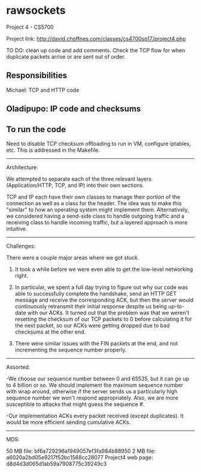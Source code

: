 # rawsockets
Project 4 - CS5700

Project link: http://david.choffnes.com/classes/cs4700sp17/project4.php


TO DO: clean up code and add comments. Check the TCP flow for when duplicate packets arrive or are sent out of order.



Responsibilities
-----------------------------------
Michael: TCP and HTTP code

Oladipupo: IP code and checksums
-----------------------------------

To run the code
-----------------------------------
Need to disable TCP checksum offloading to run in VM, configure iptables, etc. This is addressed in the Makefile.

-------------------------------------

Architecture:

We attempted to separate each of the three relevant layers (Application/HTTP, TCP, and IP) into their own sections.

TCP and IP each have their own classes to manage their portion of the connection as well as a class for the
header. The idea was to make this "similar" to how an operating system might implement them. Alternatively, we
considered having a send-side class to handle outgoing traffic and a receiving class to handle incoming traffic,
but a layered approach is more intuitive.

-------------------------------------------


Challenges:

There were a couple major areas where we got stuck.

1. It took a while before we were even able to get the low-level networking right.

2. In particular, we spent a full day trying to figure out why our code was able to successfully complete
the handshake, send an HTTP GET message and receive the corresponding ACK, but then the server would continuously
retransmit their initial response despite us being up-to-date with our ACKs. It turned out that the problem was that
we weren't resetting the checksum of our TCP packets to 0 before calculating it for the next packet, so our ACKs
were getting dropped due to bad checksums at the other end.

3. There were similar issues with the FIN packets at the end, and not incrementing the sequence number properly.


-------------------------------------

Assorted:

-We choose our sequence number between 0 and 65535, but it can go up to 4 billion or so. We should implement the
maximum sequence number with wrap around, otherwise if the server sends us a particularly high sequence number we won't
respond appropriately. Also, we are more susceptible to attacks that might guess the sequence #.

-Our implementation ACKs every packet received (except duplicates). It would be more efficient sending cumulative ACKs.

------------------------------------------

MD5:

50 MB file: bf6a729296a1949057ef3fa984b88950
2 MB file: a6020a2bd05e9217f52bc1568cc28077
Project4 web page: d8d4d3d065d1ab59a7908775c39249c3